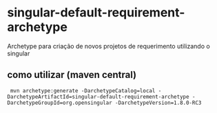 # singular-default-requirement-archetype

Archetype para criação de novos projetos de requerimento utilizando o singular

## como utilizar (maven central)

```shell
 mvn archetype:generate -DarchetypeCatalog=local -DarchetypeArtifactId=singular-default-requirement-archetype -DarchetypeGroupId=org.opensingular -DarchetypeVersion=1.8.0-RC3 
```
